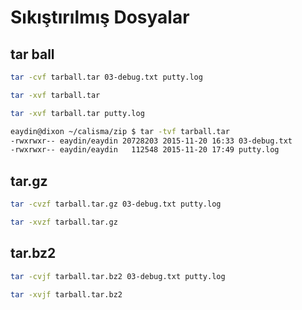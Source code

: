 # Sıkıştırılmış Dosyalar

## tar ball

```bash
tar -cvf tarball.tar 03-debug.txt putty.log
```

```bash
tar -xvf tarball.tar
```

```bash
tar -xvf tarball.tar putty.log
```

```bash
eaydin@dixon ~/calisma/zip $ tar -tvf tarball.tar 
-rwxrwxr-- eaydin/eaydin 20728203 2015-11-20 16:33 03-debug.txt
-rwxrwxr-- eaydin/eaydin   112548 2015-11-20 17:49 putty.log
```

## tar.gz

```bash
tar -cvzf tarball.tar.gz 03-debug.txt putty.log
```

```bash
tar -xvzf tarball.tar.gz
```

## tar.bz2

```bash
tar -cvjf tarball.tar.bz2 03-debug.txt putty.log
```

```bash
tar -xvjf tarball.tar.bz2
```